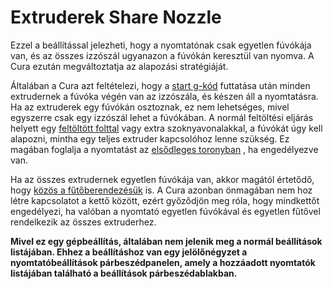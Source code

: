 # Extruderek Share Nozzle

Ezzel a beállítással jelezheti, hogy a nyomtatónak csak egyetlen fúvókája van, és az összes izzószál ugyanazon a fúvókán keresztül van nyomva. A Cura ezután megváltoztatja az alapozási stratégiáját.

Általában a Cura azt feltételezi, hogy a [start g-kód](machine_start_gcode.md) futtatása után minden extrudernek a fúvóka végén van az izzószála, és készen áll a nyomtatásra. Ha az extruderek egy fúvókán osztoznak, ez nem lehetséges, mivel egyszerre csak egy izzószál lehet a fúvókában. A normál feltöltési eljárás helyett egy [feltöltött folttal](../platform_adhesion/prime_blob_enable.md) vagy extra szoknyavonalakkal, a fúvókát úgy kell alapozni, mintha egy teljes extruder kapcsolóhoz lenne szükség. Ez magában foglalja a nyomtatást az [elsődleges toronyban](../dual/prime_tower_enable.md) , ha engedélyezve van.

Ha az összes extrudernek egyetlen fúvókája van, akkor magától értetődő, hogy [közös a fűtőberendezésük](machine_extruders_share_heater.md) is. A Cura azonban önmagában nem hoz létre kapcsolatot a kettő között, ezért győződjön meg róla, hogy mindkettőt engedélyezi, ha valóban a nyomtató egyetlen fúvókával és egyetlen fűtővel rendelkezik az összes extruderhez.

**Mivel ez egy gépbeállítás, általában nem jelenik meg a normál beállítások listájában. Ehhez a beállításhoz van egy jelölőnégyzet a nyomtatóbeállítások párbeszédpanelen, amely a hozzáadott nyomtatók listájában található a beállítások párbeszédablakban.**
